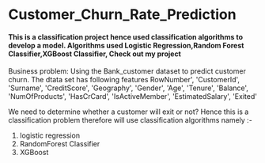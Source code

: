 # Customer_Churn_Rate_Prediction
#### This is a classification project hence used classification algorithms to develop a model. Algorithms used Logistic Regression,Random Forest Classifier,XGBoost Classifier, Check out my project

Business problem: 
Using the Bank_customer  dataset to predict customer churn. The dtata set has following features RowNumber', 'CustomerId', 'Surname', 'CreditScore', 'Geography',
'Gender', 'Age', 'Tenure', 'Balance', 'NumOfProducts', 'HasCrCard',
'IsActiveMember', 'EstimatedSalary', 'Exited'

We need to determine whether a customer will exit or not? Hence this is a classification problem therefore will use classification
algorithms namely :-
1. logistic regression
2. RandomForest Classifier
3. XGBoost 
